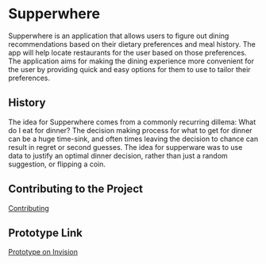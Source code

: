 # Supperwhere

Supperwhere is an application that allows users to figure out dining recommendations based on their dietary preferences and meal history. The app will help locate restaurants for the user based on those preferences. The application aims for making the dining experience more convenient for the user by providing quick and easy options for them to use to tailor their preferences. 

## History

The idea for Supperwhere comes from a commonly recurring dillema: What do I eat for dinner? The decision making process for what to get for dinner can be a huge time-sink, and often times leaving the decision to chance can result in regret or second guesses. The idea for supperware was to use data to justify an optimal dinner decision, rather than just a random suggestion, or flipping a coin.

## Contributing to the Project

[Contributing](https://github.com/nyu-software-engineering/spring-2020-crystal-balboa/blob/master/CONTRIBUTING.md)

## Prototype Link

[Prototype on Invision](https://projects.invisionapp.com/share/MGW6PTTJ4HP#/screens/407491823_Login_Page)
